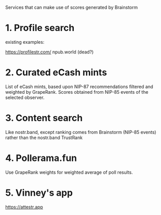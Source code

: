 Services that can make use of scores generated by Brainstorm

# 1. Profile search

existing examples: 

https://profilestr.com/
npub.world (dead?)

# 2. Curated eCash mints

List of eCash mints, based upon NIP-87 recommendations filtered and weighted by GrapeRank. Scores obtained from NIP-85 events of the selected observer.

# 3. Content search

Like nostr.band, except ranking comes from Brainstorm (NIP-85 events) rather than the nostr.band TrustRank

# 4. Pollerama.fun

Use GrapeRank weights for weighted average of poll results.

# 5. Vinney's app

https://attestr.app
